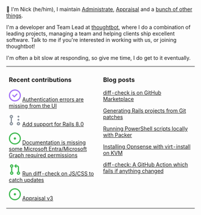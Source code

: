 👋 I'm Nick (he/him), I maintain [Administrate][1], [Appraisal][2] and a [bunch
of other things][3].

I'm a developer and Team Lead at [thoughtbot][4], where I do a combination of
leading projects, managing a team and helping clients ship excellent software.
Talk to me if you're interested in working with us, or joining thoughtbot!

I'm often a bit slow at responding, so give me time, I do get to it eventually.

<table><tr><td valign="top" width="50%">

### Recent contributions

<!-- contributions starts -->
![](icons/issue_closed.svg) [Authentication errors are missing from the UI](https://github.com/outline/outline/issues/7933)

![](icons/pull_request_draft.svg) [Add support for Rails 8.0](https://github.com/thoughtbot/administrate/pull/2705)

![](icons/issue_open.svg) [Documentation is missing some Microsoft Entra/Microsoft Graph required permissions](https://github.com/outline/outline/issues/7932)

![](icons/pull_request_open.svg) [Run diff-check on JS/CSS to catch updates](https://github.com/thoughtbot/administrate/pull/2680)

![](icons/issue_open.svg) [Appraisal v3](https://github.com/thoughtbot/appraisal/issues/204)

<!-- contributions ends -->
</td><td valign="top" width="50%">

### Blog posts

<!-- blog starts -->
[diff-check is on GitHub Marketplace](https://nickcharlton.net/posts/diff-check-is-on-github-marketplace.html)

[Generating Rails projects from Git patches](https://nickcharlton.net/posts/rails-projects-from-git-patches.html)

[Running PowerShell scripts locally with Packer](https://nickcharlton.net/posts/running-powershell-scripts-locally-with-packer.html)

[Installing Opnsense with virt-install on KVM](https://nickcharlton.net/posts/installing-opnsense-virt-install-kvm-serial.html)

[diff-check: A GitHub Action which fails if anything changed](https://nickcharlton.net/posts/diff-check-github-action.html)

<!-- blog ends -->
</td></tr></table>

[1]: https://github.com/thoughtbot/administrate
[2]: https://github.com/thoughtbot/appraisal
[3]: https://github.com/nickcharlton?tab=repositories
[4]: https://thoughtbot.com
